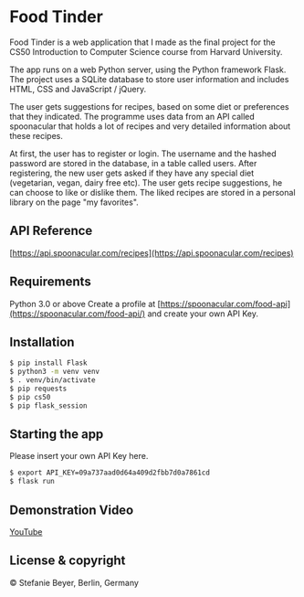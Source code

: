 # Food Tinder

Food Tinder is a web application that I made as the final project for the CS50 Introduction to Computer Science course from Harvard University.

The app runs on a web Python server, using the Python framework Flask. The project uses a SQLite database to store user information and includes HTML, CSS and JavaScript / jQuery.

The user gets suggestions for recipes, based on some diet or preferences that they indicated. The programme uses data from an API called spoonacular that holds a lot of recipes and very detailed information about these recipes.

At first, the user has to register or login. The username and the hashed password are stored in the database, in a table called users. After registering, the new user gets asked if they have any special diet (vegetarian, vegan, dairy free etc). The user gets recipe suggestions, he can choose to like or dislike them. The liked recipes are stored in a personal library on the page "my favorites".

## API Reference

[https://api.spoonacular.com/recipes](https://api.spoonacular.com/recipes)


## Requirements

Python 3.0 or above
Create a profile at [https://spoonacular.com/food-api](https://spoonacular.com/food-api/) and create your own API Key. 


## Installation

```bash
$ pip install Flask
$ python3 -m venv venv
$ . venv/bin/activate
$ pip requests
$ pip cs50
$ pip flask_session
```

## Starting the app

Please insert your own API Key here.

```bash
$ export API_KEY=09a737aad0d64a409d2fbb7d0a7861cd
$ flask run
```

## Demonstration Video

[YouTube](https://youtu.be/6pqiYTB2pPA)

## License & copyright

© Stefanie Beyer, Berlin, Germany
